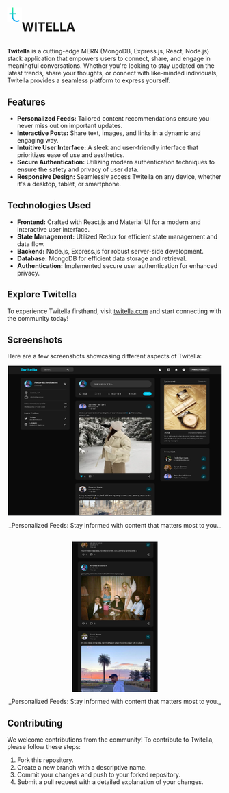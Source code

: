 <div style="display: flex; align-items: center;">
  <img src="client/public/t.png" style="margin-bottom: 20px;" alt="resim" width="34" height="34">
  <h1 style="margin-bottom: 0;">WITELLA</h1>
</div>

<br>

**Twitella** is a cutting-edge MERN (MongoDB, Express.js, React, Node.js) stack application that empowers users to connect, share, and engage in meaningful conversations. Whether you're looking to stay updated on the latest trends, share your thoughts, or connect with like-minded individuals, Twitella provides a seamless platform to express yourself.

## Features

- **Personalized Feeds:** Tailored content recommendations ensure you never miss out on important updates.
- **Interactive Posts:** Share text, images, and links in a dynamic and engaging way.
- **Intuitive User Interface:** A sleek and user-friendly interface that prioritizes ease of use and aesthetics.
- **Secure Authentication:** Utilizing modern authentication techniques to ensure the safety and privacy of user data.
- **Responsive Design:** Seamlessly access Twitella on any device, whether it's a desktop, tablet, or smartphone.

## Technologies Used

- **Frontend:** Crafted with React.js and Material UI for a modern and interactive user interface.
- **State Management:** Utilized Redux for efficient state management and data flow.
- **Backend:** Node.js, Express.js for robust server-side development.
- **Database:** MongoDB for efficient data storage and retrieval.
- **Authentication:** Implemented secure user authentication for enhanced privacy.

## Explore Twitella

To experience Twitella firsthand, visit [twitella.com](https://www.twitella.com) and start connecting with the community today!

## Screenshots

Here are a few screenshots showcasing different aspects of Twitella:

<div>
  <div style="display: flex; flex-direction: column; justify-content: start; align-items: center;">
    <img src="client/public/web.png" alt="resim" width="500" height="350">
  <p style="margin-bottom: 0;"> _Personalized Feeds: Stay informed with content that matters most to you._
</p>
  </div>
<div style="display: flex; flex-direction: column; justify-content: start; align-items: center; margin-top: 30px">
  <img src="client/public/mobile.png" alt="resim" width="200" height="350">
  <p style="margin-bottom: 0;">_Personalized Feeds: Stay informed with content that matters most to you._</p>
</div>

</div>

## Contributing

We welcome contributions from the community! To contribute to Twitella, please follow these steps:

1. Fork this repository.
2. Create a new branch with a descriptive name.
3. Commit your changes and push to your forked repository.
4. Submit a pull request with a detailed explanation of your changes.
